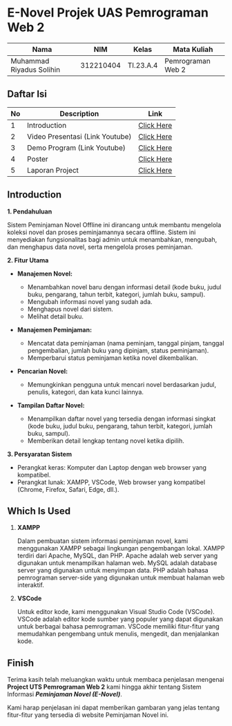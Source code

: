 # E-Novel Projek UAS Pemrograman Web 2


| Nama                      | NIM       | Kelas     | Mata Kuliah       |
| ------------------------- | --------- | --------- | ----------------- |
| Muhammad Riyadus Solihin | 312210404 | TI.23.A.4 | Pemrograman Web 2 |

## Daftar Isi <br>

| No  | Description                 | Link                                                                                                             |
| --- | --------------------------- | ---------------------------------------------------------------------------------------------------------------- |
| 1   | Introduction                | [Click Here](#introduction)                                                                                      |
| 2   | Video Presentasi (Link Youtube)                | [Click Here](https://youtu.be/-xlVoctLRdc)                                                                                     |
| 3   | Demo Program (Link Youtube) | [Click Here](https://youtu.be/rVOU5vNex6o)                                                   |
| 4   | Poster | [Click Here](https://drive.google.com/file/d/1S2rgFtzs_PZR47CHzRU8oRyaD7U_9PDx/view?usp=sharing)                                                   |
| 5   | Laporan Project             | [Click Here](https://drive.google.com/file/d/1cKgTaID7smj9ZwpP69PTcDlY2jXrGOEj/view?usp=sharing) |


## Introduction

**1. Pendahuluan**

Sistem Peminjaman Novel Offline ini dirancang untuk membantu mengelola koleksi novel dan proses peminjamannya secara offline. Sistem ini menyediakan fungsionalitas bagi admin untuk menambahkan, mengubah, dan menghapus data novel, serta mengelola proses peminjaman.

**2. Fitur Utama**

- **Manajemen Novel:**

  - Menambahkan novel baru dengan informasi detail (kode buku, judul buku, pengarang, tahun terbit, kategori, jumlah buku, sampul).
  - Mengubah informasi novel yang sudah ada.
  - Menghapus novel dari sistem.
  - Melihat detail buku.

- **Manajemen Peminjaman:**

  - Mencatat data peminjaman (nama peminjam, tanggal pinjam, tanggal pengembalian, jumlah buku yang dipinjam, status peminjaman).
  - Memperbarui status peminjaman ketika novel dikembalikan.

- **Pencarian Novel:**

  - Memungkinkan pengguna untuk mencari novel berdasarkan judul, penulis, kategori, dan kata kunci lainnya.

- **Tampilan Daftar Novel:**
  - Menampilkan daftar novel yang tersedia dengan informasi singkat (kode buku, judul buku, pengarang, tahun terbit, kategori, jumlah buku, sampul).
  - Memberikan detail lengkap tentang novel ketika dipilih.

**3. Persyaratan Sistem**

- Perangkat keras: Komputer dan Laptop dengan web browser yang kompatibel.
- Perangkat lunak: XAMPP, VSCode, Web browser yang kompatibel (Chrome, Firefox, Safari, Edge, dll.).

## Which Is Used

1. **XAMPP**

   Dalam pembuatan sistem informasi peminjaman novel, kami menggunakan XAMPP sebagai lingkungan pengembangan lokal. XAMPP terdiri dari Apache, MySQL, dan PHP. Apache adalah web server yang digunakan untuk menampilkan halaman web. MySQL adalah database server yang digunakan untuk menyimpan data. PHP adalah bahasa pemrograman server-side yang digunakan untuk membuat halaman web interaktif.

2. **VSCode**

   Untuk editor kode, kami menggunakan Visual Studio Code (VSCode). VSCode adalah editor kode sumber yang populer yang dapat digunakan untuk berbagai bahasa pemrograman. VSCode memiliki fitur-fitur yang memudahkan pengembang untuk menulis, mengedit, dan menjalankan kode.

## Finish

Terima kasih telah meluangkan waktu untuk membaca penjelasan mengenai **Project UTS Pemrograman Web 2** kami hingga akhir tentang Sistem Informasi **_Peminjaman Novel (E-Novel)_**.

Kami harap penjelasan ini dapat memberikan gambaran yang jelas tentang fitur-fitur yang tersedia di website Peminjaman Novel ini.
